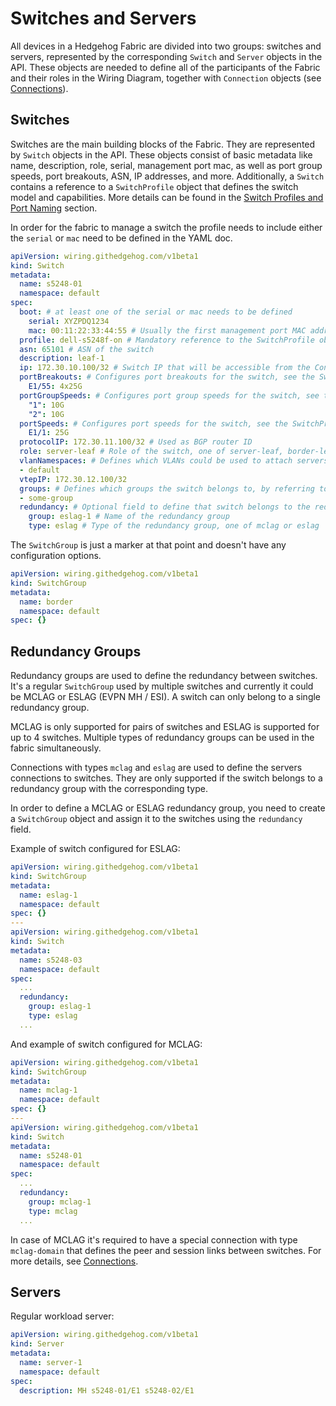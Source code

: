# Switches and Servers

All devices in a Hedgehog Fabric are divided into two groups: switches and servers, represented by the corresponding
`Switch` and `Server` objects in the API. These objects are needed to define all of the participants of the Fabric and their
roles in the Wiring Diagram, together with `Connection` objects (see [Connections](./connections.md)).

## Switches

Switches are the main building blocks of the Fabric. They are represented by `Switch` objects in the API. These objects
consist of basic metadata like name, description, role, serial, management port mac, as well as port group speeds, port breakouts, ASN,
IP addresses, and more. Additionally, a `Switch` contains a reference to a `SwitchProfile` object that defines the switch
model and capabilities. More details can be found in the [Switch Profiles and Port Naming](./profiles.md) section.

In order for the fabric to manage a switch the profile needs to include either the `serial` or `mac` need to be defined in the YAML doc.

```yaml
apiVersion: wiring.githedgehog.com/v1beta1
kind: Switch
metadata:
  name: s5248-01
  namespace: default
spec:
  boot: # at least one of the serial or mac needs to be defined
    serial: XYZPDQ1234
    mac: 00:11:22:33:44:55 # Usually the first management port MAC address
  profile: dell-s5248f-on # Mandatory reference to the SwitchProfile object defining the switch model and capabilities
  asn: 65101 # ASN of the switch
  description: leaf-1
  ip: 172.30.10.100/32 # Switch IP that will be accessible from the Control Node
  portBreakouts: # Configures port breakouts for the switch, see the SwitchProfile for available options
    E1/55: 4x25G
  portGroupSpeeds: # Configures port group speeds for the switch, see the SwitchProfile for available options
    "1": 10G
    "2": 10G
  portSpeeds: # Configures port speeds for the switch, see the SwitchProfile for available options
    E1/1: 25G
  protocolIP: 172.30.11.100/32 # Used as BGP router ID
  role: server-leaf # Role of the switch, one of server-leaf, border-leaf and mixed-leaf
  vlanNamespaces: # Defines which VLANs could be used to attach servers
  - default
  vtepIP: 172.30.12.100/32
  groups: # Defines which groups the switch belongs to, by referring to SwitchGroup objects
  - some-group
  redundancy: # Optional field to define that switch belongs to the redundancy group
    group: eslag-1 # Name of the redundancy group
    type: eslag # Type of the redundancy group, one of mclag or eslag
```

The `SwitchGroup` is just a marker at that point and doesn't have any configuration options.

```yaml
apiVersion: wiring.githedgehog.com/v1beta1
kind: SwitchGroup
metadata:
  name: border
  namespace: default
spec: {}
```

## Redundancy Groups

Redundancy groups are used to define the redundancy between switches. It's a regular `SwitchGroup` used by multiple
switches and currently it could be MCLAG or ESLAG (EVPN MH / ESI). A switch can only belong to a single redundancy
group.

MCLAG is only supported for pairs of switches and ESLAG is supported for up to 4 switches. Multiple types of redundancy
groups can be used in the fabric simultaneously.

Connections with types `mclag` and `eslag` are used to define the servers connections to switches. They are only
supported if the switch belongs to a redundancy group with the corresponding type.

In order to define a MCLAG or ESLAG redundancy group, you need to create a `SwitchGroup` object and assign it to the
switches using the `redundancy` field.

Example of switch configured for ESLAG:

```yaml
apiVersion: wiring.githedgehog.com/v1beta1
kind: SwitchGroup
metadata:
  name: eslag-1
  namespace: default
spec: {}
---
apiVersion: wiring.githedgehog.com/v1beta1
kind: Switch
metadata:
  name: s5248-03
  namespace: default
spec:
  ...
  redundancy:
    group: eslag-1
    type: eslag
  ...
```

And example of switch configured for MCLAG:

```yaml
apiVersion: wiring.githedgehog.com/v1beta1
kind: SwitchGroup
metadata:
  name: mclag-1
  namespace: default
spec: {}
---
apiVersion: wiring.githedgehog.com/v1beta1
kind: Switch
metadata:
  name: s5248-01
  namespace: default
spec:
  ...
  redundancy:
    group: mclag-1
    type: mclag
  ...
```

In case of MCLAG it's required to have a special connection with type `mclag-domain` that defines the peer and session
links between switches. For more details, see [Connections](./connections.md).

## Servers

Regular workload server:

```yaml
apiVersion: wiring.githedgehog.com/v1beta1
kind: Server
metadata:
  name: server-1
  namespace: default
spec:
  description: MH s5248-01/E1 s5248-02/E1
```
